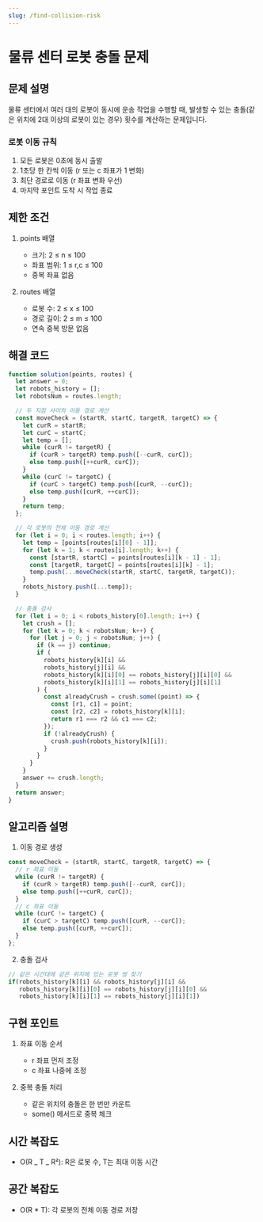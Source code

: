 ```yaml
---
slug: /find-collision-risk
---
```


# 물류 센터 로봇 충돌 문제

## 문제 설명

물류 센터에서 여러 대의 로봇이 동시에 운송 작업을 수행할 때, 발생할 수 있는 충돌(같은 위치에 2대 이상의 로봇이 있는 경우) 횟수를 계산하는 문제입니다.

### 로봇 이동 규칙

1. 모든 로봇은 0초에 동시 출발
2. 1초당 한 칸씩 이동 (r 또는 c 좌표가 1 변화)
3. 최단 경로로 이동 (r 좌표 변화 우선)
4. 마지막 포인트 도착 시 작업 종료

## 제한 조건

1. points 배열

   - 크기: 2 ≤ n ≤ 100
   - 좌표 범위: 1 ≤ r,c ≤ 100
   - 중복 좌표 없음

2. routes 배열
   - 로봇 수: 2 ≤ x ≤ 100
   - 경로 길이: 2 ≤ m ≤ 100
   - 연속 중복 방문 없음

## 해결 코드

```javascript
function solution(points, routes) {
  let answer = 0;
  let robots_history = [];
  let robotsNum = routes.length;

  // 두 지점 사이의 이동 경로 계산
  const moveCheck = (startR, startC, targetR, targetC) => {
    let curR = startR;
    let curC = startC;
    let temp = [];
    while (curR != targetR) {
      if (curR > targetR) temp.push([--curR, curC]);
      else temp.push([++curR, curC]);
    }
    while (curC != targetC) {
      if (curC > targetC) temp.push([curR, --curC]);
      else temp.push([curR, ++curC]);
    }
    return temp;
  };

  // 각 로봇의 전체 이동 경로 계산
  for (let i = 0; i < routes.length; i++) {
    let temp = [points[routes[i][0] - 1]];
    for (let k = 1; k < routes[i].length; k++) {
      const [startR, startC] = points[routes[i][k - 1] - 1];
      const [targetR, targetC] = points[routes[i][k] - 1];
      temp.push(...moveCheck(startR, startC, targetR, targetC));
    }
    robots_history.push([...temp]);
  }

  // 충돌 검사
  for (let i = 0; i < robots_history[0].length; i++) {
    let crush = [];
    for (let k = 0; k < robotsNum; k++) {
      for (let j = 0; j < robotsNum; j++) {
        if (k == j) continue;
        if (
          robots_history[k][i] &&
          robots_history[j][i] &&
          robots_history[k][i][0] == robots_history[j][i][0] &&
          robots_history[k][i][1] == robots_history[j][i][1]
        ) {
          const alreadyCrush = crush.some((point) => {
            const [r1, c1] = point;
            const [r2, c2] = robots_history[k][i];
            return r1 === r2 && c1 === c2;
          });
          if (!alreadyCrush) {
            crush.push(robots_history[k][i]);
          }
        }
      }
    }
    answer += crush.length;
  }
  return answer;
}
```

## 알고리즘 설명

1. 이동 경로 생성

```javascript
const moveCheck = (startR, startC, targetR, targetC) => {
  // r 좌표 이동
  while (curR != targetR) {
    if (curR > targetR) temp.push([--curR, curC]);
    else temp.push([++curR, curC]);
  }
  // c 좌표 이동
  while (curC != targetC) {
    if (curC > targetC) temp.push([curR, --curC]);
    else temp.push([curR, ++curC]);
  }
};
```

2. 충돌 검사

```javascript
// 같은 시간대에 같은 위치에 있는 로봇 쌍 찾기
if(robots_history[k][i] && robots_history[j][i] &&
   robots_history[k][i][0] == robots_history[j][i][0] &&
   robots_history[k][i][1] == robots_history[j][i][1])
```

## 구현 포인트

1. 좌표 이동 순서

   - r 좌표 먼저 조정
   - c 좌표 나중에 조정

2. 중복 충돌 처리
   - 같은 위치의 충돌은 한 번만 카운트
   - some() 메서드로 중복 체크

## 시간 복잡도

- O(R _ T _ R²): R은 로봇 수, T는 최대 이동 시간

## 공간 복잡도

- O(R \* T): 각 로봇의 전체 이동 경로 저장
